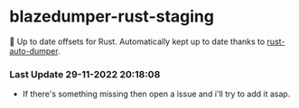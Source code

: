 # blazedumper-rust-staging

🚀 Up to date offsets for Rust. Automatically kept up to date thanks to [rust-auto-dumper](https://github.com/Akandesh/rust-auto-dumper).


### Last Update 29-11-2022 20:18:08
- If there's something missing then open a issue and i'll try to add it asap.